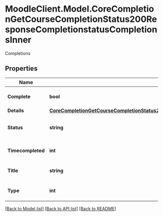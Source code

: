 # MoodleClient.Model.CoreCompletionGetCourseCompletionStatus200ResponseCompletionstatusCompletionsInner
Completions

## Properties

Name | Type | Description | Notes
------------ | ------------- | ------------- | -------------
**Complete** | **bool** | Completion status (true/false) | [optional] [default to null]
**Details** | [**CoreCompletionGetCourseCompletionStatus200ResponseCompletionstatusCompletionsInnerDetails**](CoreCompletionGetCourseCompletionStatus200ResponseCompletionstatusCompletionsInnerDetails.md) |  | [optional] 
**Status** | **string** | Completion status (Yes/No) a % or number | [optional] [default to "null"]
**Timecompleted** | **int** | Timestamp for criteria completetion | [optional] [default to null]
**Title** | **string** | Completion criteria Title | [optional] [default to "null"]
**Type** | **int** | Completion criteria type | [optional] [default to null]

[[Back to Model list]](../README.md#documentation-for-models) [[Back to API list]](../README.md#documentation-for-api-endpoints) [[Back to README]](../README.md)

